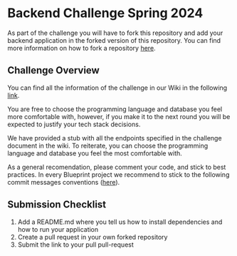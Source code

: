 # Backend Challenge Spring 2024

As part of the challenge you will have to fork this repository and add your backend application in the forked version of this repository. You can find more information on how to fork a repository [here](https://docs.github.com/en/pull-requests/collaborating-with-pull-requests/working-with-forks/fork-a-repo).

## Challenge Overview
You can find all the information of the challenge in our Wiki in the following [link](https://wiki.sitblueprint.com/books/application-challenges/page/backend-challenge-spring-2024/).

You are free to choose the programming language and database you feel more comfortable with, however, if you make it to the next round you will be expected to justify your tech stack decisions.

We have provided a stub with all the endpoints specified in the challenge document in the wiki. To reiterate, you can choose the programming language and database you feel the most comfortable with. 

As a general recomendation, please comment your code, and stick to best practices. In every Blueprint project we recommend to stick to the following commit messages conventions ([here](https://www.conventionalcommits.org/en/v1.0.0/)).

## Submission Checklist
1. Add a README.md where you tell us how to install dependencies and how to run your application
2. Create a pull request in your own forked repository
3. Submit the link to your pull pull-request

